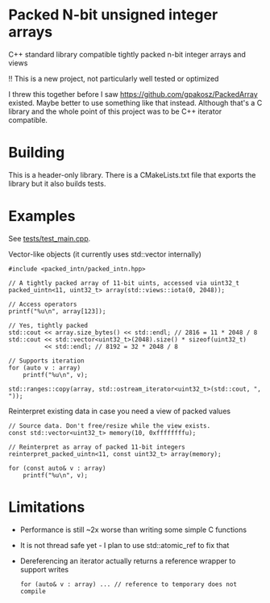 # Packed N-bit unsigned integer arrays
C++ standard library compatible tightly packed n-bit integer arrays and views

!! This is a new project, not particularly well tested or optimized

I threw this together before I saw https://github.com/gpakosz/PackedArray
existed. Maybe better to use something like that instead. Although that's a C
library and the whole point of this project was to be C++ iterator compatible.

# Building

This is a header-only library. There is a CMakeLists.txt file that exports the
library but it also builds tests.

# Examples

See [tests/test_main.cpp](./tests/test_main.cpp).

Vector-like objects (it currently uses std::vector internally)

```
#include <packed_intn/packed_intn.hpp>

// A tightly packed array of 11-bit uints, accessed via uint32_t
packed_uintn<11, uint32_t> array(std::views::iota(0, 2048));

// Access operators
printf("%u\n", array[123]);

// Yes, tightly packed
std::cout << array.size_bytes() << std::endl; // 2816 = 11 * 2048 / 8
std::cout << std::vector<uint32_t>(2048).size() * sizeof(uint32_t)
          << std::endl; // 8192 = 32 * 2048 / 8

// Supports iteration
for (auto v : array)
    printf("%u\n", v);

std::ranges::copy(array, std::ostream_iterator<uint32_t>(std::cout, ", "));
```

Reinterpret existing data in case you need a view of packed values

```
// Source data. Don't free/resize while the view exists.
const std::vector<uint32_t> memory(10, 0xffffffffu);

// Reinterpret as array of packed 11-bit integers
reinterpret_packed_uintn<11, const uint32_t> array(memory);

for (const auto& v : array)
    printf("%u\n", v);
```

# Limitations

- Performance is still ~2x worse than writing some simple C functions
- It is not thread safe yet - I plan to use std::atomic_ref to fix that
- Dereferencing an iterator actually returns a reference wrapper to support writes

  ```for (auto& v : array) ... // reference to temporary does not compile```
